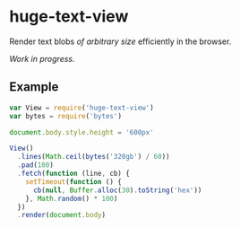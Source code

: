 
# huge-text-view

Render text blobs _of arbitrary size_ efficiently in the browser.

_Work in progress._

## Example

```js
var View = require('huge-text-view')
var bytes = require('bytes')

document.body.style.height = '600px'

View()
  .lines(Math.ceil(bytes('320gb') / 60))
  .pad(100)
  .fetch(function (line, cb) {
    setTimeout(function () {
      cb(null, Buffer.alloc(30).toString('hex'))
    }, Math.random() * 100)
  })
  .render(document.body)
```
